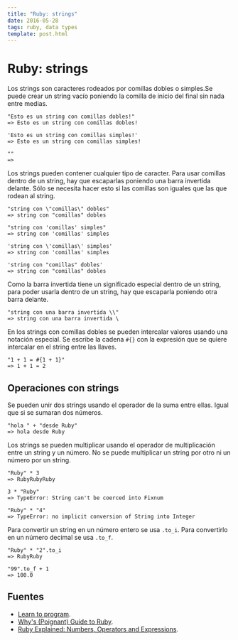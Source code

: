 ```yaml
---
title: "Ruby: strings"
date: 2016-05-28
tags: ruby, data types
template: post.html
---
```


# Ruby: strings

Los strings son caracteres rodeados por comillas dobles o simples.Se puede crear un string vacío poniendo la comilla de inicio del final sin nada entre medias.

```
"Esto es un string con comillas dobles!"
=> Esto es un string con comillas dobles!

'Esto es un string con comillas simples!'
=> Esto es un string con comillas simples!

""
=> 
```

Los strings pueden contener cualquier tipo de caracter. Para usar comillas dentro de un string, hay que escaparlas poniendo una barra invertida delante. Sólo se necesita hacer esto si las comillas son iguales que las que rodean al string.

```
"string con \"comillas\" dobles"
=> string con "comillas" dobles

"string con 'comillas' simples"
=> string con 'comillas' simples

'string con \'comillas\' simples'
=> string con 'comillas' simples

'string con "comillas" dobles'
=> string con "comillas" dobles
```

Como la barra invertida tiene un significado especial dentro de un string, para poder usarla dentro de un string, hay que escaparla poniendo otra barra delante.

```
"string con una barra invertida \\"
=> string con una barra invertida \
```

En los strings con comillas dobles se pueden intercalar valores usando una notación especial. Se escribe la cadena `#{}` con la expresión que se quiere intercalar en el string entre las llaves.

```
"1 + 1 = #{1 + 1}"
=> 1 + 1 = 2
```

## Operaciones con strings

Se pueden unir dos strings usando el operador de la suma entre ellas. Igual que si se sumaran dos números.

```
"hola " + "desde Ruby"
=> hola desde Ruby
```

Los strings se pueden multiplicar usando el operador de multiplicación entre un string y un número. No se puede multiplicar un string por otro ni un número por un string.

```
"Ruby" * 3
=> RubyRubyRuby

3 * "Ruby"
=> TypeError: String can't be coerced into Fixnum

"Ruby" * "4"
=> TypeError: no implicit conversion of String into Integer
```

Para convertir un string en un número entero se usa `.to_i`. Para convertirlo en un número decimal se usa `.to_f`.

```
"Ruby" * "2".to_i
=> RubyRuby

"99".to_f + 1
=> 100.0
```

## Fuentes

* [Learn to program](https://pine.fm/LearnToProgram/chap_02.html).
* [Why's (Poignant) Guide to Ruby](http://poignant.guide/book/chapter-3.html).
* [Ruby Explained: Numbers, Operators and Expressions](http://www.eriktrautman.com/posts/ruby-explained-numbers-operators-and-expressions).
